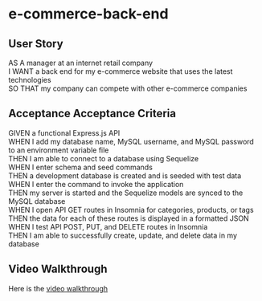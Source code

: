 # e-commerce-back-end

## User Story

AS A manager at an internet retail company <br/>
I WANT a back end for my e-commerce website that uses the latest technologies <br/>
SO THAT my company can compete with other e-commerce companies

## Acceptance Acceptance Criteria

GIVEN a functional Express.js API   <br/>
WHEN I add my database name, MySQL username, and MySQL password to an environment variable file <br/>
THEN I am able to connect to a database using Sequelize <br/>
WHEN I enter schema and seed commands <br/>
THEN a development database is created and is seeded with test data <br/>
WHEN I enter the command to invoke the application <br/>
THEN my server is started and the Sequelize models are synced to the MySQL database <br/>
WHEN I open API GET routes in Insomnia for categories, products, or tags <br/>
THEN the data for each of these routes is displayed in a formatted JSON <br/>
WHEN I test API POST, PUT, and DELETE routes in Insomnia <br/>
THEN I am able to successfully create, update, and delete data in my database <br/>

## Video Walkthrough
Here is the [video walkthrough](https://youtu.be/7Td89B0Z4iI)

